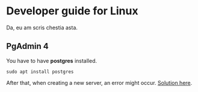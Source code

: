 # Developer guide for Linux
Da, eu am scris chestia asta.

## PgAdmin 4
You have to have **postgres** installed.
```commandline
sudo apt install postgres
```

After that, when creating a new server, an error might occur. [Solution here](https://www.youtube.com/watch?v=vFENJpe6eJU).
